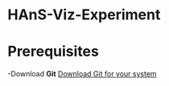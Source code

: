 # HAnS-Viz-Experiment

# Prerequisites
-Download **Git** [Download Git for your system](https://git-scm.com/downloads)
